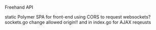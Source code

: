 Freehand API

static Polymer SPA for front-end 
using CORS to request
websockets? sockets.go change allowed origin!! 
and in index.go for AJAX reqeusts

